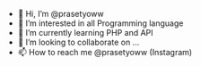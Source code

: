 - 👋 Hi, I’m @prasetyoww
- 👀 I’m interested in all Programming language
- 🌱 I’m currently learning PHP and API
- 💞️ I’m looking to collaborate on ...
- 📫 How to reach me @prasetyoww (Instagram)

<!---
prasetyoww/prasetyoww is a ✨ special ✨ repository because its `README.md` (this file) appears on your GitHub profile.
You can click the Preview link to take a look at your changes.
--->
